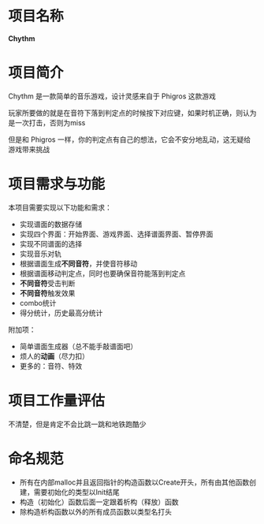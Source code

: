 # 项目名称

**Chythm**

# 项目简介

Chythm 是一款简单的音乐游戏，设计灵感来自于 Phigros 这款游戏  

玩家所要做的就是在音符下落到判定点的时候按下对应键，如果时机正确，则认为是一次打击，否则为miss

但是和 Phigros 一样，你的判定点有自己的想法，它会不安分地乱动，这无疑给游戏带来挑战

# 项目需求与功能

本项目需要实现以下功能和需求：

- 实现谱面的数据存储
- 实现四个界面：开始界面、游戏界面、选择谱面界面、暂停界面
- 实现不同谱面的选择
- 实现音乐对轨
- 根据谱面生成**不同音符**，并使音符移动
- 根据谱面移动判定点，同时也要确保音符能落到判定点
- **不同音符**受击判断
- **不同音符**触发效果
- combo统计
- 得分统计，历史最高分统计  

附加项：

- 简单谱面生成器（总不能手敲谱面吧）
- 烦人的**动画**（尽力扣）
- 更多的：音符、特效

# 项目工作量评估

不清楚，但是肯定不会比跳一跳和地铁跑酷少

# 命名规范

- 所有在内部malloc并且返回指针的构造函数以Create开头，所有由其他函数创建，需要初始化的类型以Init结尾
- 构造（初始化）函数后面一定跟着析构（释放）函数
- 除构造析构函数以外的所有成员函数以类型名打头